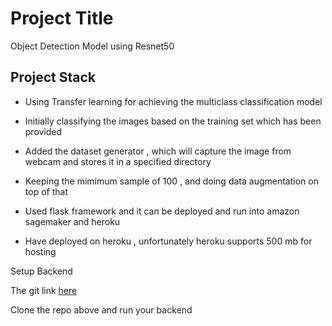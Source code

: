 
# Project Title

Object Detection Model using Resnet50 

## Project Stack

- Using Transfer learning for achieving the multiclass classification model

- Initially classifying the images based on the training set which has been provided

- Added the dataset generator , which will capture the image from webcam and stores it in a 
  specified directory 

- Keeping the mimimum sample of 100 , and doing data augmentation on top of that

  
- Used flask framework and it can be deployed and run into amazon sagemaker and  heroku

- Have deployed on heroku , unfortunately heroku supports 500 mb for hosting 



Setup Backend

The git link [here](https://github.com/ajayvd/image-classifier.git)

Clone the repo above and run your backend





